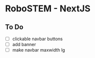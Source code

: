 # RoboSTEM - NextJS

## To Do
- [ ] clickable navbar buttons
- [ ] add banner
- [ ] make navbar maxwidth lg